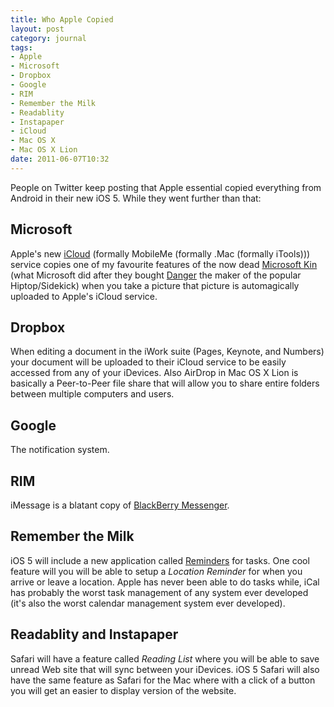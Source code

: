 ```yaml
---
title: Who Apple Copied
layout: post
category: journal
tags:
- Apple
- Microsoft
- Dropbox
- Google
- RIM
- Remember the Milk
- Readablity
- Instapaper
- iCloud
- Mac OS X
- Mac OS X Lion
date: 2011-06-07T10:32
---
```


People on Twitter keep posting that Apple essential copied everything from Android in their new iOS 5. While they went further than that:

## Microsoft

Apple's new [iCloud](http://www.apple.com/icloud/) (formally MobileMe (formally .Mac (formally iTools))) service copies one of my favourite features of the now dead [Microsoft Kin](http://en.wikipedia.org/wiki/Microsoft_Kin) (what Microsoft did after they bought [Danger](http://en.wikipedia.org/wiki/Danger_%28company%29) the maker of the popular Hiptop/Sidekick) when you take a picture that picture is automagically uploaded to Apple's iCloud service.

## Dropbox

When editing a document in the iWork suite (Pages, Keynote, and Numbers) your document will be uploaded to their iCloud service to be easily accessed from any of your iDevices. Also AirDrop in Mac OS X Lion is basically a Peer-to-Peer file share that will allow you to share entire folders between multiple computers and users.

## Google

The notification system.

## RIM

iMessage is a blatant copy of [BlackBerry Messenger](http://us.blackberry.com/apps-software/blackberrymessenger/).

## Remember the Milk

iOS 5 will include a new application called [Reminders](http://www.apple.com/ios/ios5/features.html#reminders) for tasks. One cool feature will you will be able to setup a *Location Reminder* for when you arrive or leave a location. Apple has never been able to do tasks while, iCal has probably the worst task management of any system ever developed (it's also the worst calendar management system ever developed).

## Readablity and Instapaper

Safari will have a feature called *Reading List* where you will be able to save unread Web site that will sync between your iDevices. iOS 5 Safari will also have the same feature as Safari for the Mac where with a click of a button you will get an easier to display version of the website.